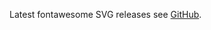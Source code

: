Latest fontawesome SVG releases see [GitHub][fontawesome].

[fontawesome]: https://github.com/FortAwesome/Font-Awesome/releases